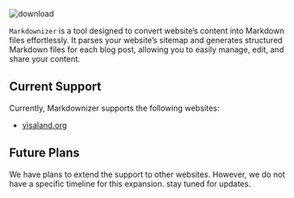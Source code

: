 ![download](https://github.com/aliinreallife/markdownizer/assets/91134550/ddaca4d0-fd68-4b8a-b137-5a81e4ea32ad)

`Markdownizer` is a tool designed to convert website’s content into Markdown files effortlessly. It parses your website’s sitemap and generates structured Markdown files for each blog post, allowing you to easily manage, edit, and share your content.

## Current Support

Currently, Markdownizer supports the following websites:

- [visaland.org](http://visaland.org)

## Future Plans

We have plans to extend the support to other websites. However, we do not have a specific timeline for this expansion. stay tuned for updates.

